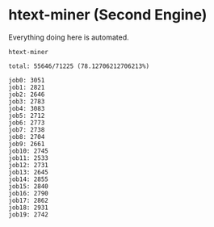 # htext-miner (Second Engine)

Everything doing here is automated.

```
htext-miner

total: 55646/71225 (78.12706212706213%)

job0: 3051
job1: 2821
job2: 2646
job3: 2783
job4: 3083
job5: 2712
job6: 2773
job7: 2738
job8: 2704
job9: 2661
job10: 2745
job11: 2533
job12: 2731
job13: 2645
job14: 2855
job15: 2840
job16: 2790
job17: 2862
job18: 2931
job19: 2742
```